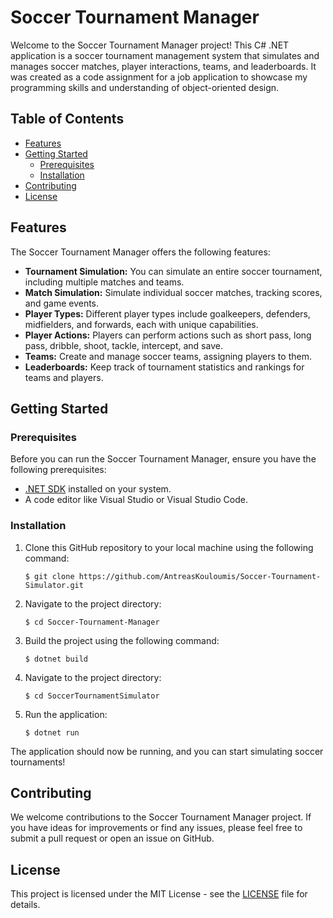 # Soccer Tournament Manager

Welcome to the Soccer Tournament Manager project! This C# .NET application is a soccer tournament management system that simulates and manages soccer matches, player interactions, teams, and leaderboards. It was created as a code assignment for a job application to showcase my programming skills and understanding of object-oriented design.

## Table of Contents

- [Features](#features)
- [Getting Started](#getting-started)
  - [Prerequisites](#prerequisites)
  - [Installation](#installation)
- [Contributing](#contributing)
- [License](#license)

## Features

The Soccer Tournament Manager offers the following features:

- **Tournament Simulation:** You can simulate an entire soccer tournament, including multiple matches and teams.
- **Match Simulation:** Simulate individual soccer matches, tracking scores, and game events.
- **Player Types:** Different player types include goalkeepers, defenders, midfielders, and forwards, each with unique capabilities.
- **Player Actions:** Players can perform actions such as short pass, long pass, dribble, shoot, tackle, intercept, and save.
- **Teams:** Create and manage soccer teams, assigning players to them.
- **Leaderboards:** Keep track of tournament statistics and rankings for teams and players.

## Getting Started

### Prerequisites

Before you can run the Soccer Tournament Manager, ensure you have the following prerequisites:

- [.NET SDK](https://dotnet.microsoft.com/download) installed on your system.
- A code editor like Visual Studio or Visual Studio Code.

### Installation

1. Clone this GitHub repository to your local machine using the following command:

   ```shell
   $ git clone https://github.com/AntreasKouloumis/Soccer-Tournament-Simulator.git
   ```

2. Navigate to the project directory:

   ```shell
   $ cd Soccer-Tournament-Manager
   ```

3. Build the project using the following command:

   ```shell
   $ dotnet build
   ```
   
4. Navigate to the project directory:

   ```shell
   $ cd SoccerTournamentSimulator
   ```

5. Run the application:

   ```shell
   $ dotnet run
   ```

The application should now be running, and you can start simulating soccer tournaments!

## Contributing

We welcome contributions to the Soccer Tournament Manager project. If you have ideas for improvements or find any issues, please feel free to submit a pull request or open an issue on GitHub.

## License

This project is licensed under the MIT License - see the [LICENSE](LICENSE) file for details.
